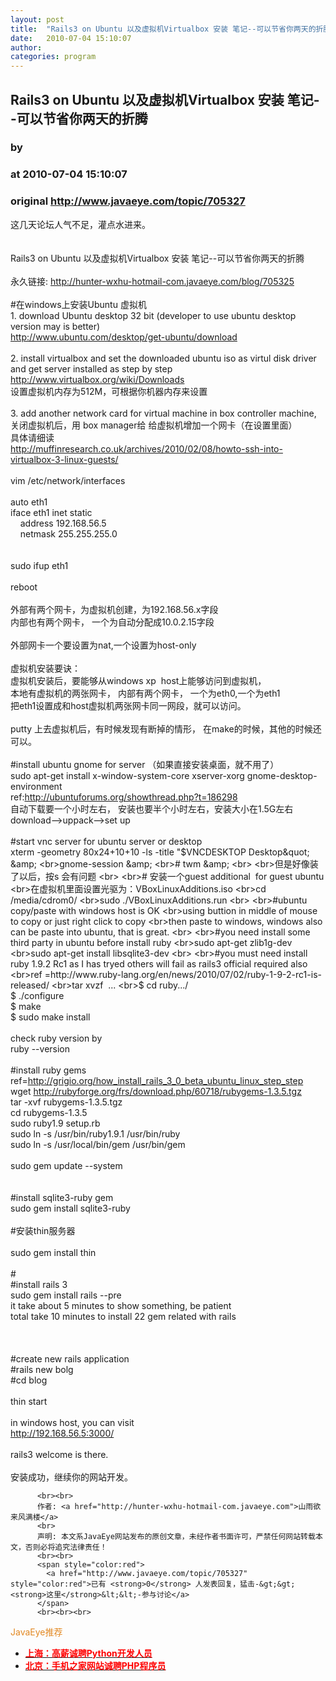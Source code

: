 ```yaml
---
layout: post
title:  "Rails3 on Ubuntu 以及虚拟机Virtualbox 安装 笔记--可以节省你两天的折腾"
date:   2010-07-04 15:10:07
author: 
categories: program
---
```


## Rails3 on Ubuntu 以及虚拟机Virtualbox 安装 笔记--可以节省你两天的折腾
### by 
### at 2010-07-04 15:10:07
### original <http://www.javaeye.com/topic/705327>

这几天论坛人气不足，灌点水进来。
<br>
<br>
<br>Rails3 on Ubuntu 以及虚拟机Virtualbox 安装 笔记--可以节省你两天的折腾
<br>
<br>永久链接: http://hunter-wxhu-hotmail-com.javaeye.com/blog/705325
<br>
<br>#在windows上安装Ubuntu 虚拟机 
<br>1. download Ubuntu desktop 32 bit (developer to use ubuntu desktop version may is better) 
<br>http://www.ubuntu.com/desktop/get-ubuntu/download 
<br>
<br>2. install virtualbox and set the downloaded ubuntu iso as virtul disk driver and get server installed as step by step 
<br>http://www.virtualbox.org/wiki/Downloads 
<br>设置虚拟机内存为512M，可根据你机器内存来设置 
<br>
<br>3. add another network card for virtual machine in box controller machine, 
<br>关闭虚拟机后，用 box manager给 给虚拟机增加一个网卡（在设置里面） 
<br>具体请细读 
<br>http://muffinresearch.co.uk/archives/2010/02/08/howto-ssh-into-virtualbox-3-linux-guests/ 
<br>
<br>vim /etc/network/interfaces 
<br>
<br>auto eth1 
<br>iface eth1 inet static 
<br>    address 192.168.56.5 
<br>    netmask 255.255.255.0	
<br>
<br>sudo ifup eth1 
<br>
<br>reboot 
<br>
<br>外部有两个网卡，为虚拟机创建，为192.168.56.x字段 
<br>内部也有两个网卡， 一个为自动分配成10.0.2.15字段	
<br>外部网卡一个要设置为nat,一个设置为host-only 
<br>
<br>虚拟机安装要诀： 
<br>虚拟机安装后，要能够从windows xp  host上能够访问到虚拟机， 
<br>本地有虚拟机的两张网卡， 内部有两个网卡， 一个为eth0,一个为eth1 
<br>把eth1设置成和host虚拟机两张网卡同一网段，就可以访问。 
<br>
<br>putty 上去虚拟机后，有时候发现有断掉的情形， 在make的时候，其他的时候还可以。 
<br>
<br>#install ubuntu gnome for server （如果直接安装桌面，就不用了） 
<br>sudo apt-get install x-window-system-core xserver-xorg gnome-desktop-environment 
<br>ref:http://ubuntuforums.org/showthread.php?t=186298 
<br>自动下载要一个小时左右， 安装也要半个小时左右，安装大小在1.5G左右 
<br>download--&gt;uppack--&gt;set up 
<br>
<br>#start vnc server for ubuntu server or desktop 
<br>xterm -geometry 80x24+10+10 -ls -title &quot;$VNCDESKTOP Desktop&quot; &amp; 
<br>gnome-session &amp; 
<br># twm &amp; 
<br>
<br>但是好像装了以后，按s 会有问题 
<br>
<br># 安装一个guest additional  for guest ubuntu 
<br>在虚拟机里面设置光驱为：VBoxLinuxAdditions.iso 
<br>cd /media/cdrom0/ 
<br>sudo ./VBoxLinuxAdditions.run 
<br>
<br>#ubuntu copy/paste with windows host is OK 
<br>using buttion in middle of mouse to copy or just right click to copy 
<br>then paste to windows, windows also can be paste into ubuntu, that is great. 
<br>
<br>#you need install some third party in ubuntu before install ruby 
<br>sudo apt-get zlib1g-dev 
<br>sudo apt-get install libsqlite3-dev 
<br>
<br>#you must need install ruby 1.9.2 Rc1 as I has tryed others will fail as rails3 official required also 
<br>ref =http://www.ruby-lang.org/en/news/2010/07/02/ruby-1-9-2-rc1-is-released/ 
<br>tar xvzf  ... 
<br>$ cd ruby.../ 
<br>$ ./configure 
<br>$ make 
<br>$ sudo make install 
<br>
<br>check ruby version by 
<br>ruby --version 
<br>
<br>#install ruby gems 
<br>ref=http://grigio.org/how_install_rails_3_0_beta_ubuntu_linux_step_step 
<br>wget http://rubyforge.org/frs/download.php/60718/rubygems-1.3.5.tgz 
<br>tar -xvf rubygems-1.3.5.tgz 
<br>cd rubygems-1.3.5 
<br>sudo ruby1.9 setup.rb 
<br>sudo ln -s /usr/bin/ruby1.9.1 /usr/bin/ruby 
<br>sudo ln -s /usr/local/bin/gem /usr/bin/gem 
<br>
<br>sudo gem update --system 
<br>
<br>
<br>#install sqlite3-ruby gem 
<br>sudo gem install sqlite3-ruby 
<br>
<br>#安装thin服务器 
<br>
<br>sudo gem install thin 
<br>
<br># 
<br>#install rails 3 
<br>sudo gem install rails --pre 
<br>it take about 5 minutes to show something, be patient 
<br>total take 10 minutes to install 22 gem related with rails 
<br>
<br>
<br>
<br>#create new rails application 
<br>#rails new bolg 
<br>#cd blog 
<br>
<br>thin start 
<br>
<br>in windows host, you can visit 
<br>http://192.168.56.5:3000/ 
<br>
<br>rails3 welcome is there. 
<br>
<br>安装成功，继续你的网站开发。
          
          <br><br>
          作者: <a href="http://hunter-wxhu-hotmail-com.javaeye.com">山雨欲来风满楼</a> 
          <br>
          声明: 本文系JavaEye网站发布的原创文章，未经作者书面许可，严禁任何网站转载本文，否则必将追究法律责任！
          <br><br>
          <span style="color:red">
            <a href="http://www.javaeye.com/topic/705327" style="color:red">已有 <strong>0</strong> 人发表回复，猛击-&gt;&gt;<strong>这里</strong>&lt;&lt;-参与讨论</a>
          </span>
          <br><br><br>
<span style="color:#e28822">JavaEye推荐</span>
<br>
<ul><li><a href="http://www.iteye.com/clicks/138"><span style="color:red;font-weight:bold">上海：高薪诚聘Python开发人员</span></a></li><li><a href="http://www.iteye.com/clicks/269"><span style="color:red;font-weight:bold">北京：手机之家网站诚聘PHP程序员</span></a></li></ul>
<br><br><br>